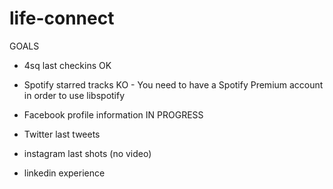life-connect
============

GOALS

- 4sq last checkins 
OK

- Spotify starred tracks 
KO - You need to have a Spotify Premium account in order to use libspotify

- Facebook profile information
IN PROGRESS

- Twitter last tweets
- instagram last shots (no video)
- linkedin experience